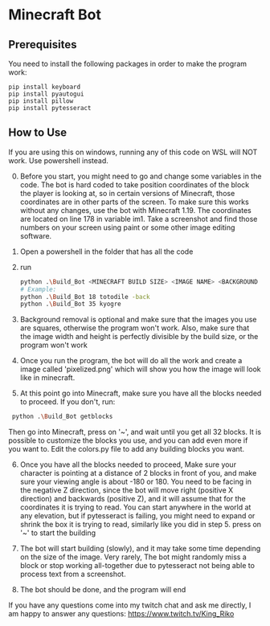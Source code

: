 # Minecraft Bot 

## Prerequisites

You need to install the following packages in order to make the program work:

```
pip install keyboard
pip install pyautogui
pip install pillow
pip install pytesseract
```

## How to Use

If you are using this on windows, running any of this code on WSL will NOT work. Use powershell instead.

0. Before you start, you might need to go and change some variables in the code.
The bot is hard coded to take position coordinates of the block the player is looking at, so in certain versions of Minecraft, those coordinates are in other parts of the screen.
To make sure this works without any changes, use the bot with Minecraft 1.19.
The coordinates are located on line 178 in variable im1. Take a screenshot and find those numbers on your screen using paint or some other image editing software.

1. Open a powershell in the folder that has all the code

2. run 

   ```bash
   python .\Build_Bot <MINECRAFT BUILD SIZE> <IMAGE NAME> <BACKGROUND REMOVAL>
   # Example:
   python .\Build_Bot 18 totodile -back
   python .\Build_Bot 35 kyogre
   ```

3. Background removal is optional and make sure that the images you use are squares, otherwise the program won't work.
Also, make sure that the image width and height is perfectly divisible by the build size, or the program won't work

4. Once you run the program, the bot will do all the work and create a image called 'pixelized.png' which will show you how the image will look like in minecraft.

5. At this point go into Minecraft, make sure you have all the blocks needed to proceed.
If you don't, run:
  ```bash
   python .\Build_Bot getblocks
   ```
Then go into Minecraft, press on '~', and wait until you get all 32 blocks.
It is possible to customize the blocks you use, and you can add even more if you want to.
Edit the colors.py file to add any building blocks you want.

6. Once you have all the blocks needed to proceed, Make sure your character is pointing at a distance of 2 blocks in front of you, and make sure your viewing angle is about -180 or 180.
You need to be facing in the negative Z direction, since the bot will move right (positive X direction) and backwards (positive Z), and it will assume that for the coordinates it is trying to read.
You can start anywhere in the world at any elevation, but if pytesseract is failing, you might need to expand or shrink the box it is trying to read, similarly like you did in step 5.
press on '~' to start the building

7. The bot will start building (slowly), and it may take some time depending on the size of the image.
Very rarely, The bot might randomly miss a block or stop working all-together due to pytesseract not being able to process text from a screenshot.

8. The bot should be done, and the program will end

If you have any questions come into my twitch chat and ask me directly, I am happy to answer any questions:
https://www.twitch.tv/King_Riko